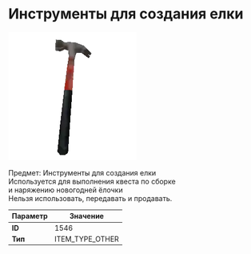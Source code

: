 # Инструменты для создания елки

![Item Image](../img/1546.webp?raw=true)

Предмет: Инструменты для создания елки<br>Используется для выполнения квеста по сборке <br>и наряжению новогодней ёлочки<br>Нельзя использовать, передавать и продавать.


| Параметр | Значение |
|----------|----------|
| **ID** | 1546 |
| **Тип** | ITEM_TYPE_OTHER |

